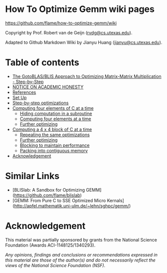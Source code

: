 # How To Optimize Gemm wiki pages
https://github.com/flame/how-to-optimize-gemm/wiki

Copyright by Prof. Robert van de Geijn (rvdg@cs.utexas.edu).

Adapted to Github Markdown Wiki by Jianyu Huang (jianyu@cs.utexas.edu).

# Table of contents

  * [The GotoBLAS/BLIS Approach to Optimizing Matrix-Matrix Multiplication - Step-by-Step](../../wiki#the-gotoblasblis-approach-to-optimizing-matrix-matrix-multiplication---step-by-step)
  * [NOTICE ON ACADEMIC HONESTY](../../wiki#notice-on-academic-honesty)
  * [References](../../wiki#references)
  * [Set Up](../../wiki#set-up)
  * [Step-by-step optimizations](../../wiki#step-by-step-optimizations)
  * [Computing four elements of C at a time](../../wiki#computing-four-elements-of-c-at-a-time)
    * [Hiding computation in a subroutine](../../wiki#hiding-computation-in-a-subroutine)
    * [Computing four elements at a time](../../wiki#computing-four-elements-at-a-time)
    * [Further optimizing](../../wiki#further-optimizing)
  * [Computing a 4 x 4 block of C at a time](../../wiki#computing-a-4-x-4-block-of-c-at-a-time)
    * [Repeating the same optimizations](../../wiki#repeating-the-same-optimizations)
    * [Further optimizing](../../wiki#further-optimizing-1)
    * [Blocking to maintain performance](../../wiki#blocking-to-maintain-performance)
    * [Packing into contiguous memory](../../wiki#packing-into-contiguous-memory)
  * [Acknowledgement](../../wiki#acknowledgement)

# Similar Links
* [BLISlab: A Sandbox for Optimizing GEMM] (https://github.com/flame/blislab)
* [GEMM: From Pure C to SSE Optimized Micro Kernals] (http://apfel.mathematik.uni-ulm.de/~lehn/sghpc/gemm/)

# Acknowledgement
This material was partially sponsored by grants from the National Science Foundation (Awards ACI-1148125/1340293).

_Any opinions, findings and conclusions or recommendations expressed in this material are those of the author(s) and do not necessarily reflect the views of the National Science Foundation (NSF)._
